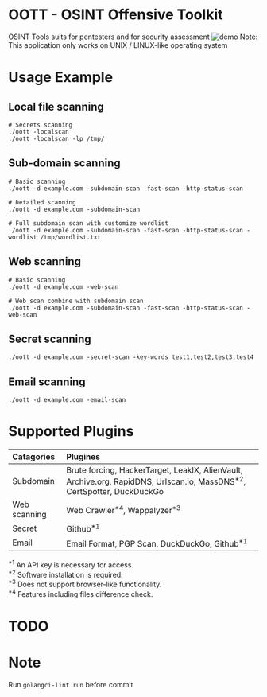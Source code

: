 # OOTT - OSINT Offensive Toolkit
OSINT Tools suits for pentesters and for security assessment
![demo](https://github.com/sebastian93921/oott/assets/4918219/a6e23db5-5e8c-4f2d-870a-084434ebbfe1)
Note: This application only works on UNIX / LINUX-like operating system


# Usage Example
## Local file scanning
```
# Secrets scanning
./oott -localscan
./oott -localscan -lp /tmp/
```

## Sub-domain scanning
```
# Basic scanning
./oott -d example.com -subdomain-scan -fast-scan -http-status-scan

# Detailed scanning
./oott -d example.com -subdomain-scan

# Full subdomain scan with customize wordlist
./oott -d example.com -subdomain-scan -fast-scan -http-status-scan -wordlist /tmp/wordlist.txt
```

## Web scanning
```
# Basic scanning
./oott -d example.com -web-scan

# Web scan combine with subdomain scan
./oott -d example.com -subdomain-scan -fast-scan -http-status-scan -web-scan
```

## Secret scanning
```
./oott -d example.com -secret-scan -key-words test1,test2,test3,test4
```

## Email scanning
```
./oott -d example.com -email-scan
```

# Supported Plugins
| Catagories   | Plugines |
|:-------------|:-------------|
| Subdomain    | Brute forcing, HackerTarget, LeakIX, AlienVault, Archive.org, RapidDNS, Urlscan.io, MassDNS<sup>*2</sup>, CertSpotter, DuckDuckGo |
| Web scanning | Web Crawler<sup>*4</sup>, Wappalyzer<sup>*3</sup> |
| Secret       | Github<sup>*1</sup> |
| Email        | Email Format, PGP Scan, DuckDuckGo, Github<sup>*1</sup> |

<sup>*1</sup> An API key is necessary for access.  
<sup>*2</sup> Software installation is required.  
<sup>*3</sup> Does not support browser-like functionality.  
<sup>*4</sup> Features including files difference check.

# TODO


# Note
Run `golangci-lint run` before commit
